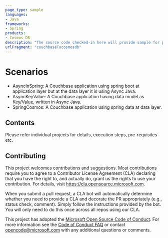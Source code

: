 ```yaml
---
page_type: sample
languages:
- Java
frameworks:
- Spring
products:
- Cosmos DB
description: "The source code checked-in here will provide sample for popular migration scenarios"
urlFragment: "couchbaseTocosmosdb"
---
```


# Scenarios
- AsyncInSpring: A Couchbase application using spring boot at application layer but at the data layer it is using Async Java.
- AsyncKeyValue: A Couchbase application having data model as Key/Value, written in Async Java.
- SpringCosmos: A Couchbase application using spring data at data layer.
## Contents
Please refer individual projects for details, execution steps, pre-requisites etc.

## Contributing

This project welcomes contributions and suggestions.  Most contributions require you to agree to a
Contributor License Agreement (CLA) declaring that you have the right to, and actually do, grant us
the rights to use your contribution. For details, visit https://cla.opensource.microsoft.com.

When you submit a pull request, a CLA bot will automatically determine whether you need to provide
a CLA and decorate the PR appropriately (e.g., status check, comment). Simply follow the instructions
provided by the bot. You will only need to do this once across all repos using our CLA.

This project has adopted the [Microsoft Open Source Code of Conduct](https://opensource.microsoft.com/codeofconduct/).
For more information see the [Code of Conduct FAQ](https://opensource.microsoft.com/codeofconduct/faq/) or
contact [opencode@microsoft.com](mailto:opencode@microsoft.com) with any additional questions or comments.
